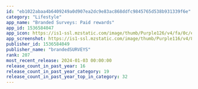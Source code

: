 ```yaml
---
id: "eb1022abaa4b6409249a0d907ea2dc9e83ac868ddfc9845765d538b931339f6e"
category: "Lifestyle"
app_name: "Branded Surveys: Paid rewards"
app_id: 1536584047
app_icon: https://is1-ssl.mzstatic.com/image/thumb/Purple126/v4/fa/0c/ec/fa0cecfb-a5c3-181f-9cd8-8d1a1bf508c2/AppIcon-0-0-1x_U007emarketing-0-7-0-85-220.png/1024x1024bb.png
app_screenshot: https://is1-ssl.mzstatic.com/image/thumb/Purple116/v4/8b/5a/82/8b5a82a6-dc87-a8f4-2748-ba3da59a6ef4/9c599024-d2d1-4231-9bd1-d3793f5f4439_Branded_Surveys_iOS_6.5_US_Screenshot_Resizing_230628_01.png/1284x2778bb.png
publisher_id: 1536584049
publisher_name: "brandedSURVEYS"
rank: 207
most_recent_release: 2024-01-03 00:00:00
release_count_in_past_year: 16
release_count_in_past_year_category: 19
release_count_in_past_year_top_in_category: 32
---
```

